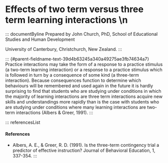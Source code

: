 # Effects of two term versus three term learning interactions \n

::: documentByline
Prepared by John Church, PhD, School of Educational Studies and Human
Development

University of Canterbury, Christchurch, New Zealand.
:::

::: {#parent-fieldname-text-39d4b63245a340a49275ae3fb74634a7}
Practice interactions may take the form of a response to a practice
stimulus (a two-term learning interaction) or a response to a practice
stimulus which is followed in turn by a consequence of some kind (a
three-term interaction). Because consequences function to determine
which behaviours will be remembered and used again in the future it is
hardly surprising to find that students who are studying under
conditions in which the majority of learning interactions are three term
interactions acquire new skills and understandings more rapidly than is
the case with students who are studying under conditions where many
learning interactions are two-term interactions (Albers & Greer, 1991).
:::

::: referencesList
#### References

-   Albers, A. E., & Greer, R. D. (1991). Is the three-term contingency
    trial a predictor of effective instruction? Journal of Behavioral
    Education, 1, 337-354.
:::
